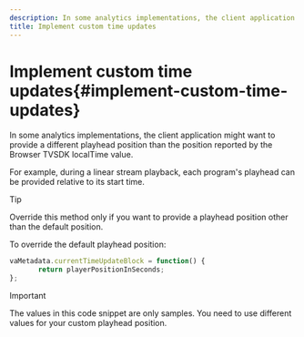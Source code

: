 ```yaml
---
description: In some analytics implementations, the client application might want to provide a different playhead position than the position reported by the Browser TVSDK localTime value.
title: Implement custom time updates
---
```


# Implement custom time updates{#implement-custom-time-updates}

In some analytics implementations, the client application might want to provide a different playhead position than the position reported by the Browser TVSDK localTime value.

For example, during a linear stream playback, each program's playhead can be provided relative to its start time.

>[!TIP]
>
>Override this method only if you want to provide a playhead position other than the default position.

To override the default playhead position: 

```js
vaMetadata.currentTimeUpdateBlock = function() { 
       return playerPositionInSeconds; 
}; 

```

>[!IMPORTANT]
>
>The values in this code snippet are only samples. You need to use different values for your custom playhead position.

